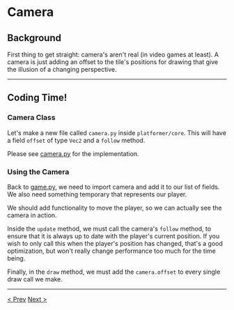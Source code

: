 # Camera

## Background

First thing to get straight: camera's aren't real (in video games at least). A camera is just adding an offset to the tile's positions for drawing that give the illusion of a changing perspective.
___
## Coding Time!

### Camera Class

Let's make a new file called `camera.py` inside `platformer/core`. This will have a field `offset` of type `Vec2` and a `follow` method.

Please see [camera.py](../platformer/core/camera.py) for the implementation.

### Using the Camera

Back to [game.py](../platformer/core/game.py), we need to import camera and add it to our list of fields. We also need something temporary that represents our player.

We should add functionality to move the player, so we can actually see the camera in action.

Inside the `update` method, we must call the camera's `follow` method, to ensure that it is always up to date with the player's current position. If you wish to only call this when the player's position has changed, that's a good optimization, but won't really change performance too much for the time being.

Finally, in the `draw` method, we must add the `camera.offset` to every single draw call we make.
___
[< Prev](./2.md)
[Next >](./4.md)
